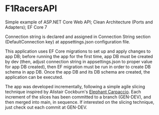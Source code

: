 # F1RacersAPI
Simple example of ASP.NET Core Web API; Clean Architecture (Ports and Adapters); EF Core 7

Connection string is declared  and assigned in Connection String section (DefaultConnection key) at appsettings.json configuration file.

This application uses EF Core migrations to set up and apply changes to app DB; before running the app for the first time, app DB must be created by dev (then, adjust connection string in appsettings.json to proper value for app DB created), then EF migration must be run in order to create DB schema in app DB. Once the app DB and its DB schema are created, the application can be executed.



The app was developed incrementally, following a simple agile slicing technique inspired by Alistair Cockburn's [Elephant Carpaccio](https://alistair.cockburn.us/wp-content/uploads/2018/02/Elephant-Carpaccio-exercise-instructions.pdf). Each increment of the slices has been committed to a branch (GEN-DEV), and then merged into main, in sequence. If interested on the slicing technique, just check out each commit at GEN-DEV.






